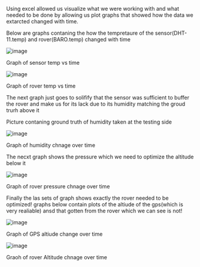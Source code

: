 Using excel allowed us visualize what we were working with and what needed to be done by allowing us plot graphs that showed
how the data we extarcted changed with time.

Below are graphs contaning the how the tempretaure of the sensor(DHT-11.temp) and rover(BARO.temp) changed with time




![image](https://github.com/Tomiwa2/MRE320_MarsRover/assets/49229168/15040b8a-878b-44f7-bafc-a4c3e8a2597c)






Graph of sensor temp vs time




![image](https://github.com/Tomiwa2/MRE320_MarsRover/assets/49229168/c2d5080b-5aee-4653-8193-b40e11b73aaa)




Graph of rover temp vs time

The next graph just goes to solifify that the sensor was sufficient to buffer the rover and make us for its lack due to its humidity 
matching the groud trurh above it


Picture contaning ground truth of humidity taken at the testing side 





![image](https://github.com/Tomiwa2/MRE320_MarsRover/assets/49229168/d03a4d5f-3760-47fb-bd27-cefece7cce4f)





Graph of humidity chnage over time

The necxt graph shows the pressure which we need to optimize the altitude below it




![image](https://github.com/Tomiwa2/MRE320_MarsRover/assets/49229168/e5e44466-1e65-4ca3-968c-b5c5f4a888ae)






Graph of rover pressure chnage over time

Finally the las sets of graph shows exactly the rover needed to be optimized! graphs below contain plots of the altiude of the gps(which is very realiable) ansd that gotten from
the rover which we can see is not!




![image](https://github.com/Tomiwa2/MRE320_MarsRover/assets/49229168/c7e74ae8-73d3-4abc-be07-a3c6910ba9ba)






Graph of GPS altiude change over time





![image](https://github.com/Tomiwa2/MRE320_MarsRover/assets/49229168/e40ab218-c1a9-4d11-a412-a293a24172bc)








Graoh of rover Altitude chnage over time


